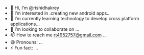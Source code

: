 - 👋 Hi, I’m @rishidhakrey
- 👀 I’m interested in .creating new android apps..
- 🌱 I’m currently learning technology to develop cross platform applications...
- 💞️ I’m looking to collaborate on ...
- 📫 How to reach me rt4952757@gmail.com ...
- 😄 Pronouns: ...
- ⚡ Fun fact: ...

<!---
rishidhakrey/rishidhakrey is a ✨ special ✨ repository because its `README.md` (this file) appears on your GitHub profile.
You can click the Preview link to take a look at your changes.
--->
